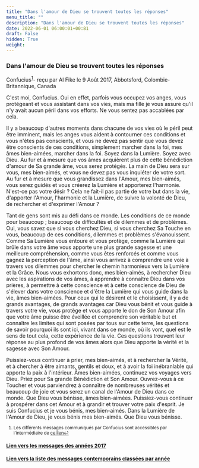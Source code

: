 ```yaml
---
title: "Dans l'amour de Dieu se trouvent toutes les réponses"
menu_title: ""
description: "Dans l'amour de Dieu se trouvent toutes les réponses"
date: 2022-06-01 06:00:01+00:81
draft: False
hidden: True
weight:
---
```

### Dans l'amour de Dieu se trouvent toutes les réponses

Confucius<sup id="a1">[1](#f1)</sup>- reçu par Al Fike le 9 Août 2017, Abbotsford, Colombie-Britannique, Canada

C'est moi, Confucius. Oui en effet, parfois vous occupez vos anges, vous protégeant et vous assistant dans vos vies, mais ma fille je vous assure qu'il n'y avait aucun péril dans vos efforts. Ne vous sentez pas accablées par cela.

Il y a beaucoup d'autres moments dans chacune de vos vies où le péril peut être imminent, mais les anges vous aident à contourner ces conditions et vous n'êtes pas conscients, et vous ne devez pas sentir que vous devez être conscients de ces conditions, simplement marcher dans la foi, mes âmes bien-aimées, marcher dans la foi. Soyez dans la Lumière. Soyez avec Dieu. Au fur et à mesure que vos âmes acquièrent plus de cette bénédiction d'amour de Sa grande âme, vous serez protégés. La main de Dieu sera sur vous, mes bien-aimés, et vous ne devez pas vous inquiéter de votre sort. Au fur et à mesure que vous grandissez dans l'Amour, mes bien-aimés, vous serez guidés et vous créerez la Lumière et apporterez l'harmonie. N'est-ce pas votre désir ? Cela ne fait-il pas partie de votre but dans la vie, d'apporter l'Amour, l'harmonie et la Lumière, de suivre la volonté de Dieu, de rechercher et d'exprimer l'Amour ?

Tant de gens sont mis au défi dans ce monde. Les conditions de ce monde pour beaucoup ; beaucoup de difficultés et de dilemmes et de problèmes. Oui, vous savez que si vous cherchez Dieu, si vous cherchez Sa Touche en vous, beaucoup de ces conditions, dilemmes et problèmes s'évanouissent. Comme Sa Lumière vous entoure et vous protège, comme la Lumière qui brûle dans votre âme vous apporte une plus grande sagesse et une meilleure compréhension, comme vous êtes renforcés et comme vous gagnez la perception de l'âme, ainsi vous arrivez à comprendre une voie à travers vos dilemmes pour chercher le chemin harmonieux vers la Lumière et la Grâce. Nous vous exhortons donc, mes bien-aimés, à rechercher Dieu avec les aspirations de vos âmes, à apprendre à connaître Dieu dans vos prières, à permettre à cette conscience et à cette conscience de Dieu de s'élever dans votre conscience et d'être la Lumière qui vous guide dans la vie, âmes bien-aimées. Pour ceux qui le désirent et le choisissent, il y a de grands avantages, de grands avantages car Dieu vous bénit et vous guide à travers votre vie, vous protège et vous apporte le don de Son Amour afin que votre âme puisse être éveillée et comprendre son véritable but et connaître les limites qui sont posées par tous sur cette terre, les questions de savoir pourquoi ils sont ici, vivant dans ce monde, où ils vont, quel est le sens de tout cela, cette expérience de la vie. Ces questions trouvent leur réponse au plus profond de vos âmes alors que Dieu apporte la vérité et la sagesse avec Son Amour.

Puissiez-vous continuer à prier, mes bien-aimés, et à rechercher la Vérité, et à chercher à être aimants, gentils et doux, et à avoir la foi inébranlable qui apporte la paix à l'intérieur. Âmes bien-aimées, continuez vos voyages vers Dieu. Priez pour Sa grande Bénédiction et Son Amour. Ouvrez-vous à ce Toucher et vous parviendrez à connaître de nombreuses vérités et beaucoup de joie et vous serez un canal de l'Amour de Dieu dans ce monde. Que Dieu vous bénisse, âmes bien-aimées. Puissiez-vous continuer à prospérer dans cet Amour et à grandir et trouver votre paix d'esprit. Je suis Confucius et je vous bénis, mes bien-aimés. Dans la Lumière de l'Amour de Dieu, je vous bénis mes bien-aimés. Que Dieu vous bénisse.
<small>

1. <large id="f1"> Les différents messages communiqués  par Confucius sont accessibles par l'intermédiaire de [ce lien](/fr-contemporary-messages/6-3-fr-contemporary-messages-by-author/6-3-2-fr-spirits-of-ancient-times/)[↩](#a1)

### [**Lien vers les messages des années 2017**](/fr-contemporary-messages/fr-contemporary-messages-by-date-order/fr-contemporary-messages-2017/)

### [**Lien vers la liste des messages contemporains classées par année**](/fr-contemporary-messages/fr-contemporary-messages-by-date-order/)

